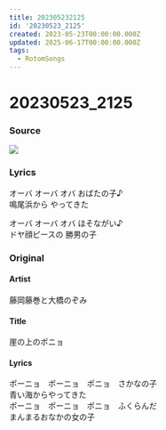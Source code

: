 ```yaml
---
title: 202305232125
id: '20230523_2125'
created: 2023-05-23T00:00:00.000Z
updated: 2025-06-17T00:00:00.000Z
tags:
  - RotomSongs
---
```

# 20230523_2125

### Source

![](https://x.com/Starlystrongest/status/1660985387379204098)

### Lyrics

オーバ オーバ オバ おばたの子♪  
鳴尾浜から やってきた  

オーバ オーバ オバ ほそながい♪  
ドヤ顔ピースの 勝男の子  

### Original

#### Artist

藤岡藤巻と大橋のぞみ

#### Title

崖の上のポニョ

#### Lyrics
ポーニョ　ポーニョ　ポニョ　さかなの子  
青い海からやってきた  
ポーニョ　ポーニョ　ポニョ　ふくらんだ  
まんまるおなかの女の子  



